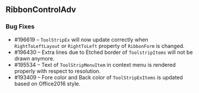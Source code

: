## RibbonControlAdv

### Bug Fixes

* \#196619 – `ToolStripEx` will now update correctly when `RightToLeftLayout` or `RightToLeft` property of `RibbonForm` is changed.
* \#196430 – Extra lines due to Etched border of `ToolstripItems` will not be drawn anymore.
* \#195534 – Text of `ToolStripMenuItem` in context menu is rendered properly with respect to resolution.
* \#193409 – Fore color and Back color of `ToolStripExItems` is updated based on Office2016 style.
